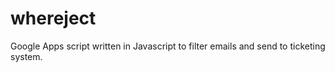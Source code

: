 # whereject
Google Apps script written in Javascript to filter emails and send to ticketing system.

